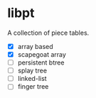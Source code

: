 # libpt
A collection of piece tables.

- [x] array based
- [x] scapegoat array
- [ ] persistent btree
- [ ] splay tree
- [ ] linked-list
- [ ] finger tree
